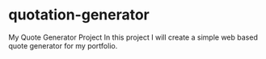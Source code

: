 # quotation-generator
 My Quote Generator Project
 In this project I will create a simple web based quote generator for my portfolio.

